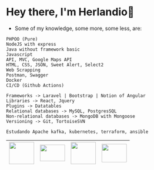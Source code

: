 # Hey there, I'm Herlandio👋

- Some of my knowledge, some more, some less, are:

```
PHPOO (Pure)
NodeJS with express
Java without framework basic
Javascript
API, MVC, Google Maps API
HTML, CSS, JSON, Sweet Alert, Select2
Web Scrapping
Postman, Swagger
Docker
CI/CD (Github Actions)

Frameworks -> Laravel | Bootstrap | Notion of Angular
Libraries -> React, Jquery
Plugins -> Datatables
Relational databases -> MySQL, PostgresSQL
Non-relational databases -> MongoDB with Mongoose
Versioning -> Git, TortoiseSVN 

Estudando Apache kafka, kubernetes, terraform, ansible
```

| <img src="https://www.picng.com/upload/php/png_php_64936.png" width="68" height="60"/> | <img src="https://cdn.freebiesupply.com/logos/thumbs/2x/nodejs-1-logo.png" width="68" height="45"/> | <img src="https://upload.wikimedia.org/wikipedia/commons/thumb/9/99/Unofficial_JavaScript_logo_2.svg/480px-Unofficial_JavaScript_logo_2.svg.png" width="68" height="60"/> | <img src="https://www.docker.com/wp-content/uploads/2022/03/vertical-logo-monochromatic.png" width="68" height="50"/>
|--- |--- |--- |--- 

